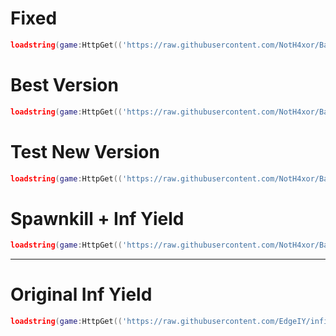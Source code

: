 # Fixed
```lua
loadstring(game:HttpGet(('https://raw.githubusercontent.com/NotH4xor/Bahasf/main/Inf%20Yield/Fixed'),true))()
```

# Best Version
```lua
loadstring(game:HttpGet(('https://raw.githubusercontent.com/NotH4xor/Bahasf/main/Inf%20Yield/Finished'),true))()
```

# Test New Version
```lua
loadstring(game:HttpGet(('https://raw.githubusercontent.com/NotH4xor/Bahasf/main/Inf%20Yield/Test2'),true))()
```

# Spawnkill + Inf Yield
```lua
loadstring(game:HttpGet(('https://raw.githubusercontent.com/NotH4xor/Bahasf/main/Inf%20Yield/Beta'),true))()
```






---
# Original Inf Yield
```lua
loadstring(game:HttpGet(('https://raw.githubusercontent.com/EdgeIY/infiniteyield/master/source'),true))()
```
